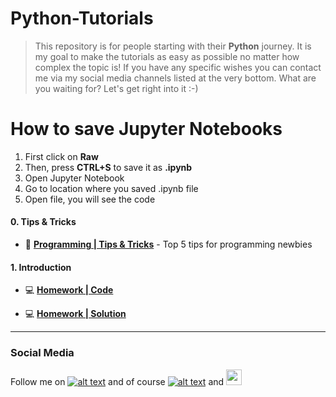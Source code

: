 Python-Tutorials
================

> This repository is for people starting with their **Python** journey. 
> It is my goal to make the tutorials as easy as possible no matter how complex the topic is! 
> If you have any specific wishes you can contact me via my social media channels listed at the very bottom. 
> What are you waiting for? Let's get right into it :-)

How to save Jupyter Notebooks
=====================

1. First click on **Raw**
2. Then, press **CTRL+S** to save it as **.ipynb**
3. Open Jupyter Notebook
4. Go to location where you saved .ipynb file
5. Open file, you will see the code


#### 0. Tips & Tricks

- 📗 **[Programming | Tips & Tricks](https://github.com/jousefm/Python-Tutorials/blob/master/TipsNTricks.ipynb)** - Top 5 tips for programming newbies

#### 1. Introduction

- 💻 **[Homework  | Code](https://github.com/jousefm/Python-Tutorials/blob/master/Homework/Homework-1.ipynb)**

- 💻 **[Homework  | Solution](https://github.com/jousefm/Python-Tutorials/blob/master/Solutions/Sol-Homework-1.ipynb)**

------

### Social Media

[1.1]: http://i.imgur.com/tXSoThF.png (twitter icon with padding)
<!--[2.1]: <img src="https://images.vogue.it/wp-content/uploads/2016/05/12161706/squared19-320x400.jpg" width="25">-->
[6.1]: http://i.imgur.com/0o48UoR.png (github icon with padding)


[1.2]: http://i.imgur.com/wWzX9uB.png (twitter icon without padding)
[6.2]: http://i.imgur.com/9I6NRUm.png (github icon without padding)

[1]: https://twitter.com/Jousefm2
[2]: https://www.instagram.com/jousefmrd/
[6]: https://github.com/jousefm


Follow me on [![alt text][1.1]][1] and of course [![alt text][6.1]][6] 
and [<img src="https://images.vogue.it/wp-content/uploads/2016/05/12161706/squared19-320x400.jpg" width="25">][2] 
